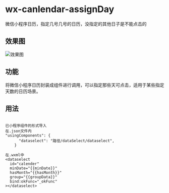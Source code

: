 # wx-canlendar-assignDay
微信小程序日历，指定几号几号的日历，没指定的其他日子是不能点击的


## 效果图
![效果图](https://github.com/orangekingliness/image-folder/blob/master/wx-canlendar/wx-calendar2.png)

## 功能
将微信小程序日历封装成组件进行调用，可以指定那些天可点击，适用于某些指定天数的日历场景。

## 用法
```

已小程序组件的形式导入
在.json文件内
"usingComponents": {
      "dataselect": "路径/dataSelect/dataselect",
    }
    
在.wxml中
<dataselect
  id="calender"
  minDate="{{minDate}}"
  hasMonth="{{hasMonth}}"
  group="{{groupData}}"
  bind:okFunc="_okFunc"
></dataselect> 





```

